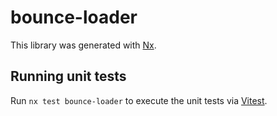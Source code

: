 # bounce-loader

This library was generated with [Nx](https://nx.dev).

## Running unit tests

Run `nx test bounce-loader` to execute the unit tests via [Vitest](https://vitest.dev/).
